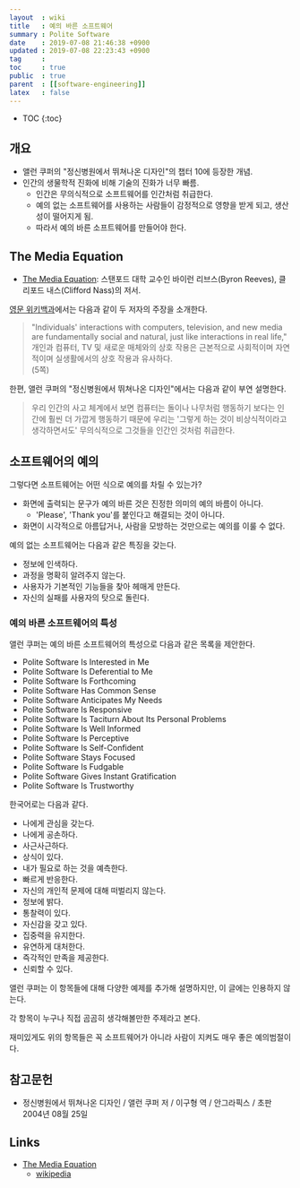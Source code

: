 ```yaml
---
layout  : wiki
title   : 예의 바른 소프트웨어
summary : Polite Software
date    : 2019-07-08 21:46:38 +0900
updated : 2019-07-08 22:23:43 +0900
tag     : 
toc     : true
public  : true
parent  : [[software-engineering]]
latex   : false
---
```

* TOC
{:toc}

## 개요

* 앨런 쿠퍼의 "정신병원에서 뛰쳐나온 디자인"의 챕터 10에 등장한 개념.
* 인간의 생물학적 진화에 비해 기술의 진화가 너무 빠름.
    * 인간은 무의식적으로 소프트웨어를 인간처럼 취급한다.
    * 예의 없는 소프트웨어를 사용하는 사람들이 감정적으로 영향을 받게 되고, 생산성이 떨어지게 됨.
    * 따라서 예의 바른 소프트웨어를 만들어야 한다.

## The Media Equation

* [The Media Equation][MEDIA-EQ-BOOK]: 스탠포드 대학 교수인 바이런 리브스(Byron Reeves), 클리포드 내스(Clifford Nass)의 저서.

[영문 위키백과][MEDIA-EQ-WIKI]에서는 다음과 같이 두 저자의 주장을 소개한다.

> "Individuals' interactions with computers, television, and new media are fundamentally social and natural, just like interactions in real life,"  
개인과 컴퓨터, TV 및 새로운 매체와의 상호 작용은 근본적으로 사회적이며 자연적이며 실생활에서의 상호 작용과 유사하다.  
(5쪽)

한편, 앨런 쿠퍼의 "정신병원에서 뛰쳐나온 디자인"에서는 다음과 같이 부연 설명한다.

> 우리 인간의 사고 체계에서 보면 컴퓨터는 돌이나 나무처럼 행동하기 보다는 인간에 훨씬 더 가깝게 행동하기 때문에
우리는 '그렇게 하는 것이 비상식적이라고 생각하면서도' 무의식적으로 그것들을 인간인 것처럼 취급한다.

## 소프트웨어의 예의

그렇다면 소프트웨어는 어떤 식으로 예의를 차릴 수 있는가?

* 화면에 출력되는 문구가 예의 바른 것은 진정한 의미의 예의 바름이 아니다.
    * 'Please', 'Thank you'를 붙인다고 해결되는 것이 아니다.
* 화면이 시각적으로 아름답거나, 사람을 모방하는 것만으로는 예의를 이룰 수 없다.

예의 없는 소프트웨어는 다음과 같은 특징을 갖는다.

* 정보에 인색하다.
* 과정을 명확히 알려주지 않는다.
* 사용자가 기본적인 기능들을 찾아 헤매게 만든다.
* 자신의 실패를 사용자의 탓으로 돌린다.

### 예의 바른 소프트웨어의 특성

앨런 쿠퍼는 예의 바른 소프트웨어의 특성으로 다음과 같은 목록을 제안한다.

>
* Polite Software Is Interested in Me
* Polite Software Is Deferential to Me
* Polite Software Is Forthcoming
* Polite Software Has Common Sense
* Polite Software Anticipates My Needs
* Polite Software Is Responsive
* Polite Software Is Taciturn About Its Personal Problems
* Polite Software Is Well Informed
* Polite Software Is Perceptive
* Polite Software Is Self-Confident
* Polite Software Stays Focused
* Polite Software Is Fudgable
* Polite Software Gives Instant Gratification
* Polite Software Is Trustworthy

한국어로는 다음과 같다.

>
* 나에게 관심을 갖는다.
* 나에게 공손하다.
* 사근사근하다.
* 상식이 있다.
* 내가 필요로 하는 것을 예측한다.
* 빠르게 반응한다.
* 자신의 개인적 문제에 대해 떠벌리지 않는다.
* 정보에 밝다.
* 통찰력이 있다.
* 자신감을 갖고 있다.
* 집중력을 유지한다.
* 유연하게 대처한다.
* 즉각적인 만족을 제공한다.
* 신뢰할 수 있다.

앨런 쿠퍼는 이 항목들에 대해 다양한 예제를 추가해 설명하지만, 이 글에는 인용하지 않는다.

각 항목이 누구나 직접 곰곰히 생각해볼만한 주제라고 본다.

재미있게도 위의 항목들은 꼭 소프트웨어가 아니라 사람이 지켜도 매우 좋은 예의범절이다.


## 참고문헌

* 정신병원에서 뛰쳐나온 디자인 / 앨런 쿠퍼 저 / 이구형 역 / 안그라픽스 / 초판 2004년 08월 25일

## Links

* [The Media Equation][MEDIA-EQ-BOOK]
    * [wikipedia][MEDIA-EQ-WIKI]


[MEDIA-EQ-BOOK]: https://web.stanford.edu/group/cslipublications/cslipublications/site/1575860538.shtml
[MEDIA-EQ-WIKI]: https://en.wikipedia.org/wiki/The_Media_Equation
